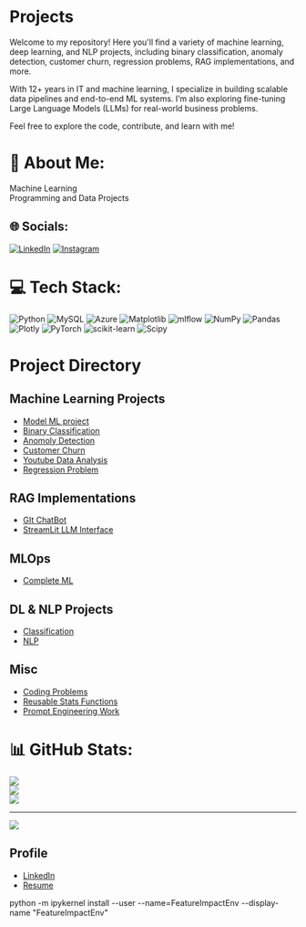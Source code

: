 # Projects

Welcome to my repository! Here you'll find a variety of machine learning, deep learning, and NLP projects, including binary classification, anomaly detection, customer churn, regression problems, RAG implementations, and more.

With 12+ years in IT and machine learning, I specialize in building scalable data pipelines and end-to-end ML systems. I’m also exploring fine-tuning Large Language Models (LLMs) for real-world business problems.

Feel free to explore the code, contribute, and learn with me!

# 💫 About Me:
Machine Learning <br>Programming and Data Projects <br>


## 🌐 Socials:
[![LinkedIn](https://img.shields.io/badge/LinkedIn-%230077B5.svg?logo=linkedin&logoColor=white)](https://www.linkedin.com/in/rohit-jishtu/) 
[![Instagram](https://img.shields.io/badge/Instagram-%23E4405F.svg?logo=instagram&logoColor=white)](https://instagram.com/rohit_jishtu)



# 💻 Tech Stack:
![Python](https://img.shields.io/badge/python-3670A0?style=for-the-badge&logo=python&logoColor=ffdd54) ![MySQL](https://img.shields.io/badge/mysql-%2300000f.svg?style=for-the-badge&logo=mysql&logoColor=white) ![Azure](https://img.shields.io/badge/azure-%230072C6.svg?style=for-the-badge&logo=microsoftazure&logoColor=white) ![Matplotlib](https://img.shields.io/badge/Matplotlib-%23ffffff.svg?style=for-the-badge&logo=Matplotlib&logoColor=black) ![mlflow](https://img.shields.io/badge/mlflow-%23d9ead3.svg?style=for-the-badge&logo=numpy&logoColor=blue) ![NumPy](https://img.shields.io/badge/numpy-%23013243.svg?style=for-the-badge&logo=numpy&logoColor=white) ![Pandas](https://img.shields.io/badge/pandas-%23150458.svg?style=for-the-badge&logo=pandas&logoColor=white) ![Plotly](https://img.shields.io/badge/Plotly-%233F4F75.svg?style=for-the-badge&logo=plotly&logoColor=white) ![PyTorch](https://img.shields.io/badge/PyTorch-%23EE4C2C.svg?style=for-the-badge&logo=PyTorch&logoColor=white) ![scikit-learn](https://img.shields.io/badge/scikit--learn-%23F7931E.svg?style=for-the-badge&logo=scikit-learn&logoColor=white) ![Scipy](https://img.shields.io/badge/SciPy-%230C55A5.svg?style=for-the-badge&logo=scipy&logoColor=%white)


# Project Directory

## Machine Learning Projects
- [Model ML project](./Projects/ML%20Projects/Project%207%20-%20Bank%20Marketing%20Data)
- [Binary Classification](./ML%20Projects/Project%201%20-%20Binary%20Classification)
- [Anomoly Detection](./ML%20Projects/Project%202%20-%20Anomoly%20Detection%20Time%20Series)
- [Customer Churn](./ML%20Projects/Project%203%20-%20Customer%20Churn)
- [Youtube Data Analysis](./ML%20Projects/Project%204%20-%20YouTube%20Analytics)
- [Regression Problem](./ML%20Projects/Project%205%20-%20Regression%20Problem)

## RAG Implementations
- [GIt ChatBot](./AI%20Work/GIt_ChatBot)
- [StreamLit LLM Interface](./AI%20Work/LLM_Interface)

## MLOps 
- [Complete ML](./MLOps/CompleteML)

## DL & NLP Projects
- [Classification](./DL%20Projects/PyTorchSeries)
- [NLP](./DL%20Projects/NLP)

## Misc
- [Coding Problems](./Coding%20problems%20%26%20Solution)
- [Reusable Stats Functions](./StatsFunctions)
- [Prompt Engineering Work](./AI%20Work/Prompt%20Design)


# 📊 GitHub Stats:
![](https://github-readme-stats.vercel.app/api?username=RohitJishtu&theme=tokyonight&hide_border=false&include_all_commits=false&count_private=false)<br/>
![](https://github-readme-streak-stats.herokuapp.com/?user=RohitJishtu&theme=tokyonight&hide_border=false)<br/>
![](https://github-readme-stats.vercel.app/api/top-langs/?username=RohitJishtu&theme=tokyonight&hide_border=false&include_all_commits=false&count_private=false&layout=compact)

---
[![](https://visitcount.itsvg.in/api?id=RohitJishtu&icon=0&color=0)](https://visitcount.itsvg.in)

<!-- Proudly created with GPRM ( https://gprm.itsvg.in ) -->


## Profile

- [LinkedIn](https://www.linkedin.com/in/rohit-jishtu/)
- [Resume](https://docs.google.com/document/d/1RvqLVzKyYgEudNnpeKH6ncGInxl4fYCuiKV7XSPZpGw/edit)




python -m ipykernel install --user --name=FeatureImpactEnv --display-name "FeatureImpactEnv"
